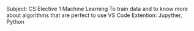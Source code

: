 Subject: CS Elective 1
Machine Learning
To train data and to know more about algorithms that are perfect to use
VS Code
Extention: Jupyther, Python
